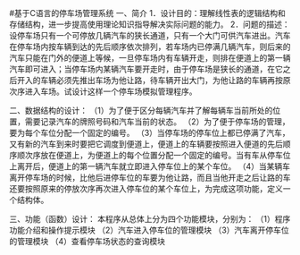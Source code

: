 #基于C语言的停车场管理系统
一、简介
1．设计目的：理解线性表的逻辑结构和存储结构，进一步提高使用理论知识指导解决实际问题的能力。
2．问题的描述：设停车场只有一个可停放几辆汽车的狭长通道，只有一个大门可供汽车进出。汽车在停车场内按车辆到达的先后顺序依次排列，若车场内已停满几辆汽车，则后来的汽车只能在门外的便道上等候，一旦停车场内有车辆开走，则排在便道上的第一辆汽车即可进入；当停车场内某辆汽车要开走时，由于停车场是狭长的通道，在它之后开入的车辆必须先推出车场为他让路，待车辆开出大门，为他让路的车辆再按原次序进入车场。试设计这样一个停车场模拟管理程序。


二、数据结构的设计：
（1）为了便于区分每辆汽车并了解每辆车当前所处的位置，需要记录汽车的牌照号码和汽车当前的状态。
（2）为了便于停车场的管理，要为每个车位分配一个固定的编号。
（3）当停车场的停车位上都已停满了汽车，又有新的汽车到来时要把它调度到便道上，便道上的车辆要按照进入便道的先后顺序顺次序放在便道上，为便道上的每个位置分配一个固定的编号。当有车从停车位上离开后，便道上的第一辆汽车就立即进入停车位上的某个车位。
（4）当某辆车离开停车场的时候，比他后进停车位的车要为他让路，而且当他开走之后让路的车还要按照原来的停放次序再次进入停车位的某个车位上，为完成这项功能，定义一个结构体。


三、功能（函数）设计：
本程序从总体上分为四个功能模块，分别为：
（1）程序功能介绍和操作提示模块
（2）汽车进入停车位的管理模块
（3）汽车离开停车位的管理模块
（4）查看停车场状态的查询模块
